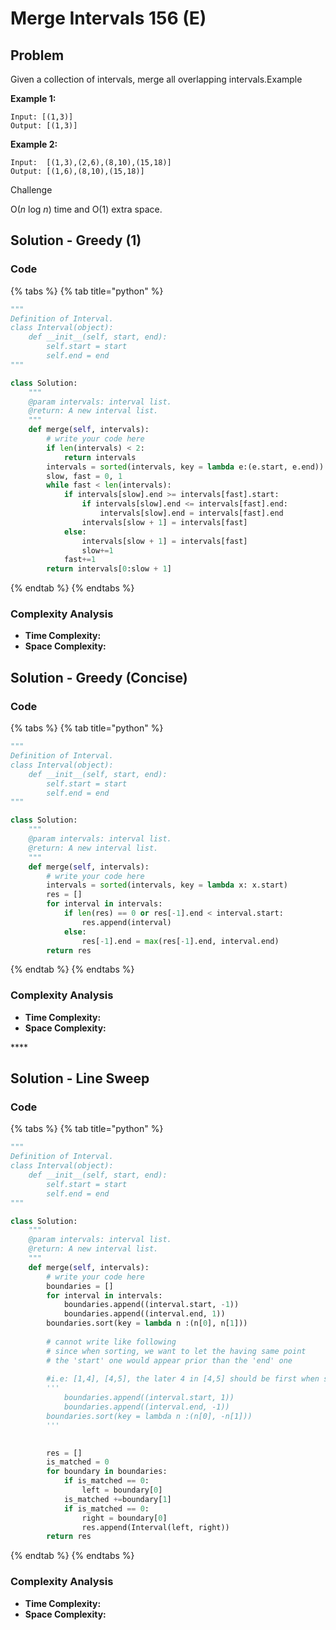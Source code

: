 # Merge Intervals 156 \(E\)

## Problem

Given a collection of intervals, merge all overlapping intervals.Example

**Example 1:**

```text
Input: [(1,3)]
Output: [(1,3)]
```

**Example 2:**

```text
Input:  [(1,3),(2,6),(8,10),(15,18)]
Output: [(1,6),(8,10),(15,18)]
```

Challenge

O\(_n_ log _n_\) time and O\(1\) extra space.

## Solution - Greedy \(1\)

### Code

{% tabs %}
{% tab title="python" %}
```python
"""
Definition of Interval.
class Interval(object):
    def __init__(self, start, end):
        self.start = start
        self.end = end
"""

class Solution:
    """
    @param intervals: interval list.
    @return: A new interval list.
    """
    def merge(self, intervals):
        # write your code here
        if len(intervals) < 2:
            return intervals
        intervals = sorted(intervals, key = lambda e:(e.start, e.end))
        slow, fast = 0, 1
        while fast < len(intervals):
            if intervals[slow].end >= intervals[fast].start:
                if intervals[slow].end <= intervals[fast].end:
                    intervals[slow].end = intervals[fast].end
                intervals[slow + 1] = intervals[fast]
            else:
                intervals[slow + 1] = intervals[fast]
                slow+=1
            fast+=1
        return intervals[0:slow + 1]
```
{% endtab %}
{% endtabs %}

### Complexity Analysis

* **Time Complexity:**
* **Space Complexity:**

## Solution - Greedy \(Concise\)

### Code

{% tabs %}
{% tab title="python" %}
```python
"""
Definition of Interval.
class Interval(object):
    def __init__(self, start, end):
        self.start = start
        self.end = end
"""

class Solution:
    """
    @param intervals: interval list.
    @return: A new interval list.
    """
    def merge(self, intervals):
        # write your code here
        intervals = sorted(intervals, key = lambda x: x.start)
        res = []
        for interval in intervals:
            if len(res) == 0 or res[-1].end < interval.start:
                res.append(interval)
            else:
                res[-1].end = max(res[-1].end, interval.end)
        return res
```
{% endtab %}
{% endtabs %}

### Complexity Analysis

* **Time Complexity:**
* **Space Complexity:**

\*\*\*\*

## Solution - Line Sweep

### Code

{% tabs %}
{% tab title="python" %}
```python
"""
Definition of Interval.
class Interval(object):
    def __init__(self, start, end):
        self.start = start
        self.end = end
"""

class Solution:
    """
    @param intervals: interval list.
    @return: A new interval list.
    """
    def merge(self, intervals):
        # write your code here
        boundaries = []
        for interval in intervals:
            boundaries.append((interval.start, -1))
            boundaries.append((interval.end, 1))
        boundaries.sort(key = lambda n :(n[0], n[1]))
        
        # cannot write like following
        # since when sorting, we want to let the having same point
        # the 'start' one would appear prior than the 'end' one
        
        #i.e: [1,4], [4,5], the later 4 in [4,5] should be first when sorting
        '''
            boundaries.append((interval.start, 1))
            boundaries.append((interval.end, -1))
        boundaries.sort(key = lambda n :(n[0], -n[1]))
        '''
        

        res = []
        is_matched = 0
        for boundary in boundaries:
            if is_matched == 0:
                left = boundary[0]
            is_matched +=boundary[1]
            if is_matched == 0:
                right = boundary[0]
                res.append(Interval(left, right))
        return res
```
{% endtab %}
{% endtabs %}

### Complexity Analysis

* **Time Complexity:**
* **Space Complexity:**



